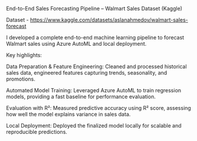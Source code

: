 End-to-End Sales Forecasting Pipeline – Walmart Sales Dataset (Kaggle)


Dataset - https://www.kaggle.com/datasets/aslanahmedov/walmart-sales-forecast


I developed a complete end-to-end machine learning pipeline to forecast Walmart sales using Azure AutoML and local deployment. 

Key highlights:

Data Preparation & Feature Engineering: Cleaned and processed historical sales data, engineered features capturing trends, seasonality, and promotions.

Automated Model Training: Leveraged Azure AutoML to train regression models, providing a fast baseline for performance evaluation.

Evaluation with R²: Measured predictive accuracy using R² score, assessing how well the model explains variance in sales data.

Local Deployment: Deployed the finalized model locally for scalable and reproducible predictions.
